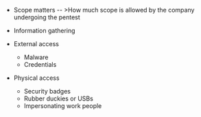 * Scope matters -- >How much scope is allowed by the company undergoing the pentest
* Information gathering
* External access
  * Malware
  * Credentials
 
* Physical access
  * Security badges
  * Rubber duckies or USBs
  * Impersonating work people
